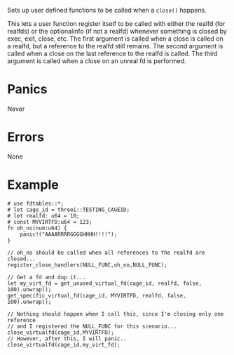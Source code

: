 Sets up user defined functions to be called when a `close()` happens.  

This lets a user function register itself to be called with either the
realfd (for realfds) or the optionalinfo (if not a realfd) whenever
something is closed by exec, exit, close, etc.  The first argument is 
called when a close is called on a realfd, but a reference to the realfd
still remains.  The second argument is called when a close on the last
reference to the realfd is called.  The third argument is called when 
a close on an unreal fd is performed.

# Panics
  Never

# Errors
  None

# Example
```should_panic
# use fdtables::*;
# let cage_id = threei::TESTING_CAGEID;
# let realfd: u64 = 10;
# const MYVIRTFD:u64 = 123;
fn oh_no(num:u64) {
    panic!("AAAARRRRGGGGHHHH!!!!");
}

// oh_no should be called when all references to the realfd are closed...
register_close_handlers(NULL_FUNC,oh_no,NULL_FUNC);

// Get a fd and dup it...
let my_virt_fd = get_unused_virtual_fd(cage_id, realfd, false, 100).unwrap();
get_specific_virtual_fd(cage_id, MYVIRTFD, realfd, false, 100).unwrap();

// Nothing should happen when I call this, since I'm closing only one reference
// and I registered the NULL_FUNC for this scenario...
close_virtualfd(cage_id,MYVIRTFD);
// However, after this, I will panic..
close_virtualfd(cage_id,my_virt_fd);
```
